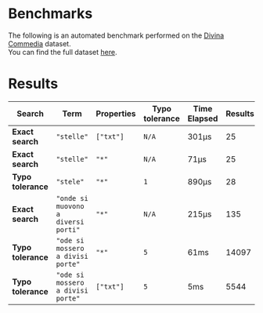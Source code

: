 
# Benchmarks

The following is an automated benchmark performed on the [Divina Commedia](https://en.wikipedia.org/wiki/Divina_Commedia) dataset. <br />
You can find the full dataset [here](https://github.com/nearform/lyra/blob/main/packages/benchmarks/dataset/divinaCommedia.json).

# Results


| Search             | Term                                  | Properties | Typo tolerance | Time Elapsed  | Results     |
|--------------------|---------------------------------------|------------|----------------|---------------|-------------|
| **Exact search**   | `"stelle"`                          | `["txt"]`| `N/A`        | 301μs | 25 |
| **Exact search**   | `"stelle"`                          | `"*"`    | `N/A`        | 71μs | 25 |
| **Typo tolerance** | `"stele"`                           | `"*"`    | `1`          | 890μs | 28 | 
| **Exact search**   | `"onde si muovono a diversi porti"` | `"*"`    | `N/A`        | 215μs | 135 | 
| **Typo tolerance** | `"ode si mossero a divisi porte"`   | `"*"`    | `5`          | 61ms | 14097 | 
| **Typo tolerance** | `"ode si mossero a divisi porte"`   | `["txt"]`| `5`          | 5ms | 5544 |


